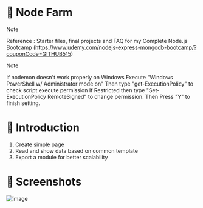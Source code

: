 # 💯 Node Farm

> [!NOTE]
> Reference : Starter files, final projects and FAQ for my Complete Node.js Bootcamp (https://www.udemy.com/nodejs-express-mongodb-bootcamp/?couponCode=GITHUB515)

> [!NOTE]
> If nodemon doesn't work properly on Windows
> Execute "Windows PowerShell w/ Administrator mode on"
> Then type "get-ExecutionPolicy" to check script execute permission
> If Restricted then type "Set-ExecutionPolicy RemoteSigned" to change permission.
> Then Press "Y" to finish setting.

# 📖 Introduction

1. Create simple page
2. Read and show data based on common template
3. Export a module for better scalability

# 👀 Screenshots

![image](https://github.com/kdh4646/node-farm/assets/71913953/221908d3-d048-4bcb-adff-8206e85f9995)
